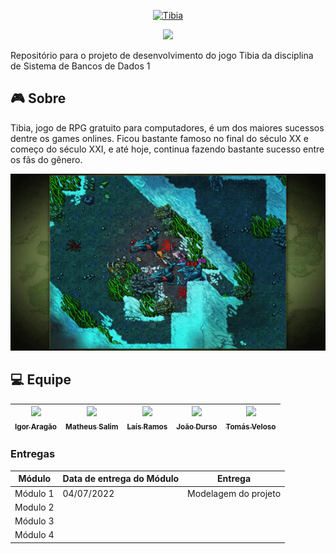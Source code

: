 <p align="center">
    <a href="https://www.tibia.com/mmorpg/free-multiplayer-online-role-playing-game.php"><img src="https://user-images.githubusercontent.com/69814362/177208866-0d9c5e6c-b827-46b8-99e9-37abf1457123.png" alt="Tibia"></a>
</p>

<p align="center">
    <img src="http://img.shields.io/static/v1?label=STATUS&message=EM%20DESENVOLVIMENTO&color=RED&style=for-the-badge"/>
</p>

Repositório para o projeto de desenvolvimento do jogo Tibia da disciplina de Sistema de Bancos de Dados 1

## :video_game: Sobre

Tibia, jogo de RPG gratuito para computadores, é um dos maiores sucessos dentre os games onlines. Ficou bastante famoso no final do século XX e começo do século XXI, e até hoje, continua fazendo bastante sucesso entre os fãs do gênero.


<p align="center">
    <img src= 'assets/tibiagif.gif' width=1920 heigth=1080>
</p>

## :computer: Equipe

| [<img src="https://avatars.githubusercontent.com/u/18501566?v=4" width=115><br><sub>Igor Aragão</sub>](https://github.com/roginaldosemog) | [<img src="https://avatars.githubusercontent.com/u/80415489?v=4" width=115><br><sub>Matheus Salim</sub>](https://github.com/matheussalimdeoliveira) | [<img src="https://avatars.githubusercontent.com/u/38669960?v=4" width=115><br><sub>Laís Ramos</sub>](https://github.com/laisramos123) | [<img src="https://avatars.githubusercontent.com/u/69814362?v=4" width=115><br><sub>João Durso</sub>](https://github.com/jvsdurso) | [<img src="https://avatars.githubusercontent.com/u/48571671?v=4" width=115><br><sub>Tomás Veloso</sub>](https://github.com/tomasvelos0) |
| :---------------------------------------------------------------------------------------------------------------------------------------: | :-------------------------------------------------------------------------------------------------------------------------------------------------: | :------------------------------------------------------------------------------------------------------------------------------------: | :--------------------------------------------------------------------------------------------------------------------------------: | --------------------------------------------------------------------------------------------------------------------------------------- |

### Entregas

| Módulo   | Data de entrega do Módulo | Entrega              |
| -------- | ------------------------- | -------------------- |
| Módulo 1 | 04/07/2022                | Modelagem do projeto |
| Modulo 2 |                           |                      |
| Módulo 3 |                           |                      |
| Módulo 4 |                           |                      |

